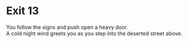 # Exit 13

You follow the signs and push open a heavy door.  
A cold night wind greets you as you step into the deserted street above.